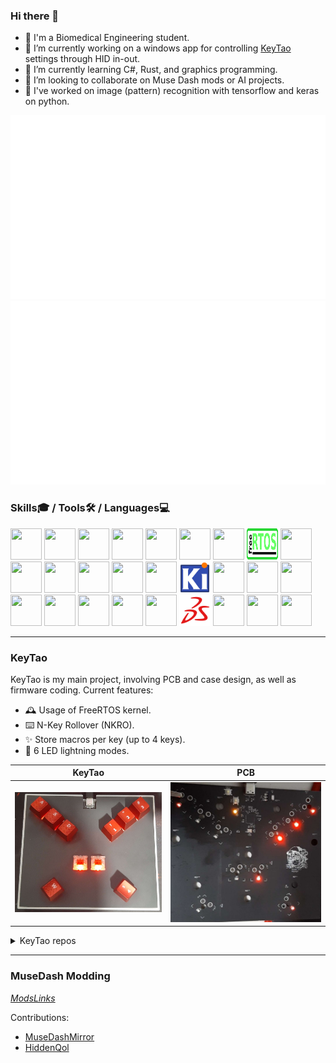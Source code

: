 ### Hi there 👋

* 🔧 I'm a Biomedical Engineering student.
* 🔭 I’m currently working on a windows app for controlling [KeyTao](#keytao) settings through HID in-out.
* 🌱 I’m currently learning C#, Rust, and graphics programming.
* 👯 I’m looking to collaborate on Muse Dash mods or AI projects.
* 💼 I've worked on image (pattern) recognition with tensorflow and keras on python.

![github-stats-overview] ![github-stats-languages]

[github-stats-overview]: https://raw.githubusercontent.com/Asgragrt/github-stats/master/generated/overview.svg#gh-dark-mode-only

[github-stats-languages]: https://raw.githubusercontent.com/Asgragrt/github-stats/master/generated/languages.svg#gh-dark-mode-only

### Skills🎓 / Tools🛠️ / Languages💻

<div>
<img height="50" width="50" src="https://cdn.jsdelivr.net/gh/devicons/devicon@latest/icons/anaconda/anaconda-original.svg" />
<img height="50" width="50" src="https://cdn.jsdelivr.net/gh/devicons/devicon@latest/icons/arduino/arduino-original.svg" />
<img height="50" width="50" src="https://cdn.jsdelivr.net/gh/devicons/devicon@latest/icons/c/c-original.svg" />
<img height="50" width="50" src="https://cdn.jsdelivr.net/gh/devicons/devicon@latest/icons/cmake/cmake-original.svg" />
<img height="50" width="50" src="https://cdn.jsdelivr.net/gh/devicons/devicon@latest/icons/csharp/csharp-original.svg" />
<img height="50" width="50" src="https://cdn.jsdelivr.net/gh/devicons/devicon@latest/icons/discordjs/discordjs-original.svg" />
<img height="50" width="50" src="https://cdn.jsdelivr.net/gh/devicons/devicon@latest/icons/embeddedc/embeddedc-original-wordmark.svg" />
<img height="50" width="50" src="Media/FreeRTOS_logo.svg" />
<img height="50" width="50" src="https://cdn.jsdelivr.net/gh/devicons/devicon@latest/icons/git/git-original.svg" />
<img height="50" width="50" src="https://cdn.jsdelivr.net/gh/devicons/devicon@latest/icons/github/github-original.svg" />
<img height="50" width="50" src="https://cdn.jsdelivr.net/gh/devicons/devicon@latest/icons/javascript/javascript-original.svg" />
<img height="50" width="50" src="https://cdn.jsdelivr.net/gh/devicons/devicon@latest/icons/jupyter/jupyter-original-wordmark.svg" />
<img height="50" width="50" src="https://cdn.jsdelivr.net/gh/devicons/devicon@latest/icons/kaggle/kaggle-original-wordmark.svg" />
<img height="50" width="50" src="https://cdn.jsdelivr.net/gh/devicons/devicon@latest/icons/keras/keras-original.svg" />
<img height="50" width="50" src="Media/kicad_logo.svg" />
<img height="50" width="50" src="https://cdn.jsdelivr.net/gh/devicons/devicon@latest/icons/markdown/markdown-original.svg" />
<img height="50" width="50" src="https://cdn.jsdelivr.net/gh/devicons/devicon@latest/icons/matlab/matlab-original.svg" />
<img height="50" width="50" src="https://cdn.jsdelivr.net/gh/devicons/devicon@latest/icons/mongodb/mongodb-original-wordmark.svg" />
<img height="50" width="50" src="https://cdn.jsdelivr.net/gh/devicons/devicon@latest/icons/nodejs/nodejs-original-wordmark.svg" />
<img height="50" width="50" src="https://cdn.jsdelivr.net/gh/devicons/devicon@latest/icons/numpy/numpy-original.svg" />
<img height="50" width="50" src="https://cdn.jsdelivr.net/gh/devicons/devicon@latest/icons/postgresql/postgresql-original-wordmark.svg" />
<img height="50" width="50" src="https://cdn.jsdelivr.net/gh/devicons/devicon@latest/icons/python/python-original.svg" />
<img height="50" width="50" src="https://cdn.jsdelivr.net/gh/devicons/devicon@latest/icons/rider/rider-original.svg" />
<img height="50" width="50" src="Media/solid_icon.svg" />
<img height="50" width="50" src="https://cdn.jsdelivr.net/gh/devicons/devicon@latest/icons/tensorflow/tensorflow-original.svg" />
<img height="50" width="50" src="https://cdn.jsdelivr.net/gh/devicons/devicon@latest/icons/visualstudio/visualstudio-original.svg" />
<img height="50" width="50" src="https://cdn.jsdelivr.net/gh/devicons/devicon@latest/icons/vscode/vscode-original.svg" />
</div>

<!-- Add rust
[![My Skills](https://skillicons.dev/icons?i=anaconda,arduino,c,cmake,cs,discordjs,git,github,js,matlab,mongodb,nodejs,postgres,py,tensorflow&theme=dark)](https://skillicons.dev)
Missing freertos, jupyter, kaggle, keras, solidworks, kicad -->


***

### KeyTao

KeyTao is my main project, involving PCB and case design, as well as firmware coding.
Current features:

* 🕰️ Usage of FreeRTOS kernel.
* ⌨️ N-Key Rollover (NKRO).
* ✨ Store macros per key (up to 4 keys).
* 🔆 6 LED lightning modes.

|        KeyTao        |           PCB            |
|:--------------------:|:------------------------:|
| ![KeyTao][KeyTaoImg] | ![KeyTao PCB][KeyTaoPCB] |

[KeyTaoImg]: Media/KeyTao.png
[KeyTaoPCB]: Media/KeyTao_PCB.jpg

<details>
<summary>KeyTao repos</summary>

* [KeyTao case](https://github.com/Asgragrt/KeyTao_case)
* [KeyTao schematic](https://github.com/Asgragrt/KeyTao_schematic)
* [KeyTao rust firmware](https://github.com/Asgragrt/KeyTao_firmware)
* [KeyTao C firmware](https://github.com/Asgragrt/firmware_c)
* [**KeyTao C FreeRTOS firmware**](https://github.com/Asgragrt/firmware-rtos) &larr; Current active version

</details>

***

### MuseDash Modding

*[ModsLinks](https://github.com/Asgragrt/AsgraMDMods/blob/main/README.md)*

Contributions:

* [MuseDashMirror](https://github.com/MDMods/MuseDashMirror)
* [HiddenQol](https://github.com/MDMods/HiddenQol)
